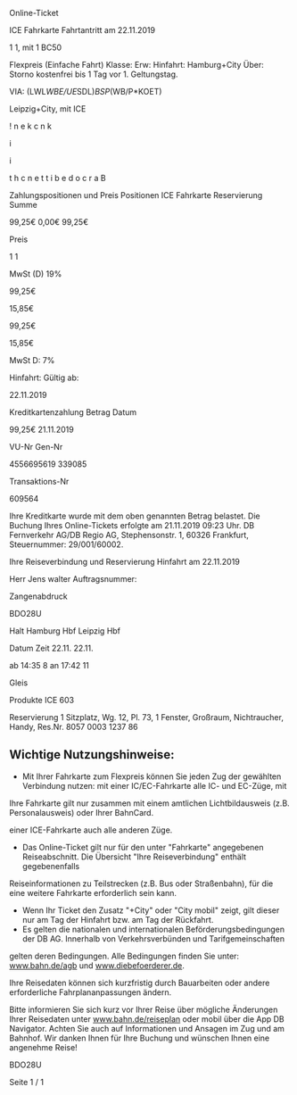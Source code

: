 Online-Ticket

ICE Fahrkarte
Fahrtantritt am 22.11.2019

1
1, mit 1 BC50

Flexpreis (Einfache Fahrt)
Klasse:
Erw:
Hinfahrt: Hamburg+City
Über:
Storno kostenfrei bis 1 Tag vor 1. Geltungstag.

VIA: (LWL*WBE/UE*SDL)*BSP*(WB/P*KOET)

 Leipzig+City, mit ICE

!
n
e
k
c
n
k

i

i

t
h
c
n
e
t
t
i
b
e
d
o
c
r
a
B

Zahlungspositionen und Preis
Positionen
ICE Fahrkarte
Reservierung
Summe

99,25€
0,00€
99,25€

Preis

1
1

MwSt (D) 19%

99,25€

15,85€

99,25€

15,85€

MwSt D: 7%

Hinfahrt:
Gültig ab:

22.11.2019

Kreditkartenzahlung
Betrag
Datum

99,25€
21.11.2019

VU-Nr
Gen-Nr

4556695619
339085

Transaktions-Nr

609564

Ihre Kreditkarte wurde mit dem oben genannten Betrag belastet. Die Buchung Ihres
Online-Tickets erfolgte am 21.11.2019 09:23 Uhr. DB Fernverkehr AG/DB Regio AG,
Stephensonstr. 1, 60326 Frankfurt, Steuernummer: 29/001/60002.

Ihre Reiseverbindung und Reservierung Hinfahrt am 22.11.2019

Herr  Jens walter
Auftragsnummer:

Zangenabdruck

BDO28U

Halt
Hamburg Hbf
Leipzig Hbf

Datum Zeit
22.11.
22.11.

ab 14:35 8
an 17:42 11

Gleis

Produkte
ICE 603

Reservierung
1 Sitzplatz, Wg. 12, Pl. 73, 1 Fenster, Großraum,
Nichtraucher, Handy, Res.Nr. 8057 0003 1237 86

Wichtige Nutzungshinweise:
-
- Mit Ihrer Fahrkarte zum Flexpreis können Sie jeden Zug der gewählten Verbindung nutzen: mit einer IC/EC-Fahrkarte alle IC- und EC-Züge, mit

Ihre Fahrkarte gilt nur zusammen mit einem amtlichen Lichtbildausweis (z.B. Personalausweis) oder Ihrer BahnCard.

einer ICE-Fahrkarte auch alle anderen Züge.

- Das Online-Ticket gilt nur für den unter "Fahrkarte" angegebenen Reiseabschnitt. Die Übersicht "Ihre Reiseverbindung" enthält gegebenenfalls

Reiseinformationen zu Teilstrecken (z.B. Bus oder Straßenbahn), für die eine weitere Fahrkarte erforderlich sein kann.
- Wenn Ihr Ticket den Zusatz "+City" oder "City mobil" zeigt, gilt dieser nur am Tag der Hinfahrt bzw. am Tag der Rückfahrt.
- Es gelten die nationalen und internationalen Beförderungsbedingungen der DB AG. Innerhalb von Verkehrsverbünden und Tarifgemeinschaften

gelten deren Bedingungen. Alle Bedingungen finden Sie unter: www.bahn.de/agb und www.diebefoerderer.de.

Ihre Reisedaten können sich kurzfristig durch Bauarbeiten oder andere erforderliche Fahrplananpassungen ändern.

Bitte informieren Sie sich kurz vor Ihrer Reise über mögliche Änderungen Ihrer Reisedaten unter www.bahn.de/reiseplan oder mobil über die
App DB Navigator. Achten Sie auch auf Informationen und Ansagen im Zug und am Bahnhof. Wir danken Ihnen für Ihre Buchung und wünschen
Ihnen eine angenehme Reise!

BDO28U

Seite 1 / 1

